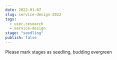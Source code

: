 ```yaml
---
date: 2022-01-07
slug: service-design-2022
tags:
  - user-research
  - service-design
stage: "seedling"
publish: false
---
```


Please mark stages as seedling, budding evergreen